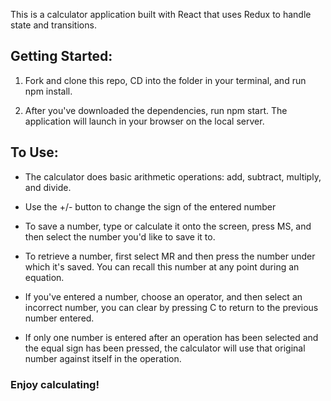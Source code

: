 This is a calculator application built with React that uses Redux to handle state and transitions. 

## Getting Started:

1. Fork and clone this repo, CD into the folder in your terminal, and run npm install.

2. After you've downloaded the dependencies, run npm start. The application will launch in your browser on the local server. 

## To Use:

- The calculator does basic arithmetic operations: add, subtract, multiply, and divide.

- Use the +/- button to change the sign of the entered number 

- To save a number, type or calculate it onto the screen, press MS, and then select the number you'd like to save it to. 

- To retrieve a number, first select MR and then press the number under which it's saved. You can recall this number at any point during an equation.

- If you've entered a number, choose an operator, and then select an incorrect number, you can clear by pressing C to return to the previous number entered. 

- If only one number is entered after an operation has been selected and the equal sign has been pressed, the calculator will use that original number against itself in the operation. 

### Enjoy calculating!

